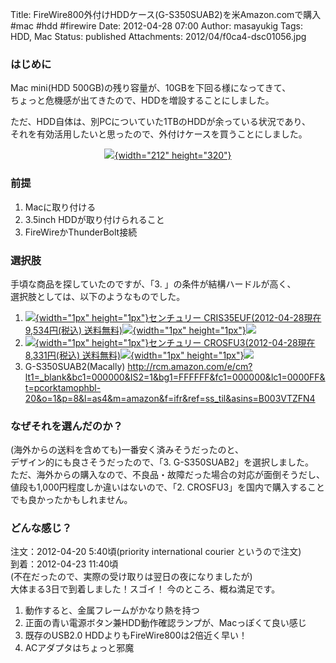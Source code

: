 Title: FireWire800外付けHDDケース(G-S350SUAB2)を米Amazon.comで購入 #mac #hdd #firewire
Date: 2012-04-28 07:00
Author: masayukig
Tags: HDD, Mac
Status: published
Attachments: 2012/04/f0ca4-dsc01056.jpg

### はじめに

Mac mini(HDD 500GB)の残り容量が、10GBを下回る様になってきて、  
ちょっと危機感が出てきたので、HDDを増設することにしました。

ただ、HDD自体は、別PCについていた1TBのHDDが余っている状況であり、  
それを有効活用したいと思ったので、外付けケースを買うことにしました。

<div class="separator" style="clear:both;text-align:center;">

[![](https://masayukig.files.wordpress.com/2012/04/f0ca4-dsc01056.jpg?w=199){width="212"
height="320"}](https://masayukig.files.wordpress.com/2012/04/f0ca4-dsc01056.jpg)

</div>

### 前提

1.  Macに取り付ける
2.  3.5inch HDDが取り付けられること
3.  FireWireかThunderBolt接続

### 選択肢

手頃な商品を探していたのですが、「3. 」の条件が結構ハードルが高く、  
選択肢としては、以下のようなものでした。

1.  [![](http://ad.jp.ap.valuecommerce.com/servlet/gifbanner?sid=2127008&pid=880926134){width="1px"
    height="1px"}センチュリー CRIS35EUF(2012-04-28現在 9,534円(税込)
    送料無料)](http://ck.jp.ap.valuecommerce.com/servlet/referral?sid=2127008&pid=880926134&vc_url=http%3A%2F%2Fwww.enet-japan.com%2Ffront%2Fcommodity%2F1%2F4936014962484%2F)[![](http://ad.jp.ap.valuecommerce.com/servlet/gifbanner?sid=2127008&pid=880926134){width="1px"
    height="1px"}![](http://www.enet-japan.com/image/shop/1/commodity/4936014962484.jpg)](http://ck.jp.ap.valuecommerce.com/servlet/referral?sid=2127008&pid=880926134&vc_url=http%3A%2F%2Fwww.enet-japan.com%2Ffront%2Fcommodity%2F1%2F4936014962484%2F)
2.  [![](http://ad.jp.ap.valuecommerce.com/servlet/gifbanner?sid=2127008&pid=880926134){width="1px"
    height="1px"}センチュリー CROSFU3(2012-04-28現在 8,331円(税込)
    送料無料)](http://ck.jp.ap.valuecommerce.com/servlet/referral?sid=2127008&pid=880926134&vc_url=http%3A%2F%2Fwww.enet-japan.com%2Ffront%2Fcommodity%2F1%2F4936014911741%2F)[![](http://ad.jp.ap.valuecommerce.com/servlet/gifbanner?sid=2127008&pid=880926134){width="1px"
    height="1px"}![](http://www.enet-japan.com/image/shop/1/commodity/4936014911741.jpg)](http://ck.jp.ap.valuecommerce.com/servlet/referral?sid=2127008&pid=880926134&vc_url=http%3A%2F%2Fwww.enet-japan.com%2Ffront%2Fcommodity%2F1%2F4936014911741%2F) 
3.  G-S350SUAB2(Macally)
    <http://rcm.amazon.com/e/cm?lt1=_blank&bc1=000000&IS2=1&bg1=FFFFFF&fc1=000000&lc1=0000FF&t=pcorktamophbl-20&o=1&p=8&l=as4&m=amazon&f=ifr&ref=ss_til&asins=B003VTZFN4>

### なぜそれを選んだのか？

(海外からの送料を含めても)一番安く済みそうだったのと、  
デザイン的にも良さそうだったので、「3. G-S350SUAB2」を選択しました。  
ただ、海外からの購入なので、不良品・故障だった場合の対応が面倒そうだし、  
値段も1,000円程度しか違いはないので、「2.
CROSFU3」を国内で購入することでも良かったかもしれません。

### どんな感じ？

<div>

注文：2012-04-20 5:40頃(priority international courier というので注文)  
到着：2012-04-23 11:40頃  
(不在だったので、実際の受け取りは翌日の夜になりましたが)  
大体まる3日で到着しました！スゴイ！
今のところ、概ね満足です。

</div>

1.  動作すると、金属フレームがかなり熱を持つ
2.  正面の青い電源ボタン兼HDD動作確認ランプが、Macっぽくて良い感じ
3.  既存のUSB2.0 HDDよりもFireWire800は2倍近く早い！
4.  ACアダプタはちょっと邪魔

